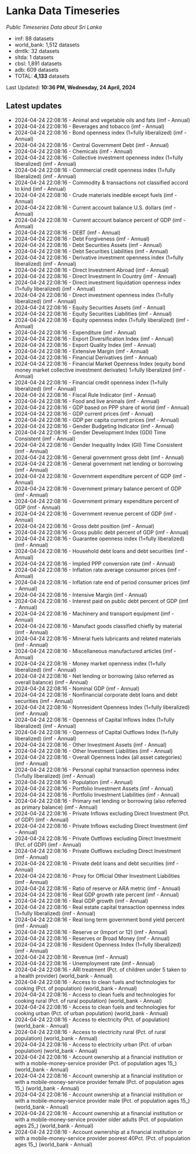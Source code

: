 # Lanka Data Timeseries
*Public Timeseries Data about Sri Lanka*

* imf: 88 datasets
* world_bank: 1,512 datasets
* dmtlk: 32 datasets
* sltda: 1 datasets
* cbsl: 1,891 datasets
* adb: 609 datasets
* TOTAL: **4,133** datasets

Last Updated: **10:36 PM, Wednesday, 24 April, 2024**

## Latest updates

* 2024-04-24 22:08:16 - Animal and vegetable oils and fats (imf - Annual)
* 2024-04-24 22:08:16 - Beverages and tobacco (imf - Annual)
* 2024-04-24 22:08:16 - Bond openness index (1=fully liberalized) (imf - Annual)
* 2024-04-24 22:08:16 - Central Government Debt (imf - Annual)
* 2024-04-24 22:08:16 - Chemicals (imf - Annual)
* 2024-04-24 22:08:16 - Collective investment openness index (1=fully liberalized) (imf - Annual)
* 2024-04-24 22:08:16 - Commercial credit openness index (1=fully liberalized) (imf - Annual)
* 2024-04-24 22:08:16 - Commodity & transactions not classified accord to kind (imf - Annual)
* 2024-04-24 22:08:16 - Crude materials inedible except fuels (imf - Annual)
* 2024-04-24 22:08:16 - Current account balance U.S. dollars (imf - Annual)
* 2024-04-24 22:08:16 - Current account balance percent of GDP (imf - Annual)
* 2024-04-24 22:08:16 - DEBT (imf - Annual)
* 2024-04-24 22:08:16 - Debt Forgiveness (imf - Annual)
* 2024-04-24 22:08:16 - Debt Securities Assets (imf - Annual)
* 2024-04-24 22:08:16 - Debt Securities Liabilities (imf - Annual)
* 2024-04-24 22:08:16 - Derivative investment openness index (1=fully liberalized) (imf - Annual)
* 2024-04-24 22:08:16 - Direct Investment Abroad (imf - Annual)
* 2024-04-24 22:08:16 - Direct Investment In Country (imf - Annual)
* 2024-04-24 22:08:16 - Direct investment liquidation openness index (1=fully liberalized) (imf - Annual)
* 2024-04-24 22:08:16 - Direct investment openness index (1=fully liberalized) (imf - Annual)
* 2024-04-24 22:08:16 - Equity Securities Assets (imf - Annual)
* 2024-04-24 22:08:16 - Equity Securities Liabilities (imf - Annual)
* 2024-04-24 22:08:16 - Equity openness index (1=fully liberalized) (imf - Annual)
* 2024-04-24 22:08:16 - Expenditure (imf - Annual)
* 2024-04-24 22:08:16 - Export Diversification Index (imf - Annual)
* 2024-04-24 22:08:16 - Export Quality Index (imf - Annual)
* 2024-04-24 22:08:16 - Extensive Margin (imf - Annual)
* 2024-04-24 22:08:16 - Financial Derivatives (imf - Annual)
* 2024-04-24 22:08:16 - Financial Market Openness Index (equity bond money market collective investment derivates) 1=fully liberalized (imf - Annual)
* 2024-04-24 22:08:16 - Financial credit openness index (1=fully liberalized) (imf - Annual)
* 2024-04-24 22:08:16 - Fiscal Rule Indicator (imf - Annual)
* 2024-04-24 22:08:16 - Food and live animals (imf - Annual)
* 2024-04-24 22:08:16 - GDP based on PPP share of world (imf - Annual)
* 2024-04-24 22:08:16 - GDP current prices (imf - Annual)
* 2024-04-24 22:08:16 - GDP per capita current prices (imf - Annual)
* 2024-04-24 22:08:16 - Gender Budgeting Indicator (imf - Annual)
* 2024-04-24 22:08:16 - Gender Development Index (GDI) Time Consistent (imf - Annual)
* 2024-04-24 22:08:16 - Gender Inequality Index (GII) Time Consistent (imf - Annual)
* 2024-04-24 22:08:16 - General government gross debt (imf - Annual)
* 2024-04-24 22:08:16 - General government net lending or borrowing (imf - Annual)
* 2024-04-24 22:08:16 - Government expenditure percent of GDP (imf - Annual)
* 2024-04-24 22:08:16 - Government primary balance percent of GDP (imf - Annual)
* 2024-04-24 22:08:16 - Government primary expenditure percent of GDP (imf - Annual)
* 2024-04-24 22:08:16 - Government revenue percent of GDP (imf - Annual)
* 2024-04-24 22:08:16 - Gross debt position (imf - Annual)
* 2024-04-24 22:08:16 - Gross public debt percent of GDP (imf - Annual)
* 2024-04-24 22:08:16 - Guarantee openness index (1=fully liberalized) (imf - Annual)
* 2024-04-24 22:08:16 - Household debt loans and debt securities (imf - Annual)
* 2024-04-24 22:08:16 - Implied PPP conversion rate (imf - Annual)
* 2024-04-24 22:08:16 - Inflation rate average consumer prices (imf - Annual)
* 2024-04-24 22:08:16 - Inflation rate end of period consumer prices (imf - Annual)
* 2024-04-24 22:08:16 - Intensive Margin (imf - Annual)
* 2024-04-24 22:08:16 - Interest paid on public debt percent of GDP (imf - Annual)
* 2024-04-24 22:08:16 - Machinery and transport equipment (imf - Annual)
* 2024-04-24 22:08:16 - Manufact goods classified chiefly by material (imf - Annual)
* 2024-04-24 22:08:16 - Mineral fuels lubricants and related materials (imf - Annual)
* 2024-04-24 22:08:16 - Miscellaneous manufactured articles (imf - Annual)
* 2024-04-24 22:08:16 - Money market openness index (1=fully liberalized) (imf - Annual)
* 2024-04-24 22:08:16 - Net lending or borrowing (also referred as overall balance) (imf - Annual)
* 2024-04-24 22:08:16 - Nominal GDP (imf - Annual)
* 2024-04-24 22:08:16 - Nonfinancial corporate debt loans and debt securities (imf - Annual)
* 2024-04-24 22:08:16 - Nonresident Openness Index (1=fully liberalized) (imf - Annual)
* 2024-04-24 22:08:16 - Openness of Capital Inflows Index (1=fully liberalized) (imf - Annual)
* 2024-04-24 22:08:16 - Openness of Capital Outflows Index (1=fully liberalized) (imf - Annual)
* 2024-04-24 22:08:16 - Other Investment Assets (imf - Annual)
* 2024-04-24 22:08:16 - Other Investment Liabilities (imf - Annual)
* 2024-04-24 22:08:16 - Overall Openness Index (all asset categories) (imf - Annual)
* 2024-04-24 22:08:16 - Personal capital transaction openness index (1=fully liberalized) (imf - Annual)
* 2024-04-24 22:08:16 - Population (imf - Annual)
* 2024-04-24 22:08:16 - Portfolio Investment Assets (imf - Annual)
* 2024-04-24 22:08:16 - Portfolio Investment Liabilities (imf - Annual)
* 2024-04-24 22:08:16 - Primary net lending or borrowing (also referred as primary balance) (imf - Annual)
* 2024-04-24 22:08:16 - Private Inflows excluding Direct Investment (Pct. of GDP) (imf - Annual)
* 2024-04-24 22:08:16 - Private Inflows excluding Direct Investment (imf - Annual)
* 2024-04-24 22:08:16 - Private Outflows excluding Direct Investment (Pct. of GDP) (imf - Annual)
* 2024-04-24 22:08:16 - Private Outflows excluding Direct Investment (imf - Annual)
* 2024-04-24 22:08:16 - Private debt loans and debt securities (imf - Annual)
* 2024-04-24 22:08:16 - Proxy for Official Other Investment Liabilities (imf - Annual)
* 2024-04-24 22:08:16 - Ratio of reserve or ARA metric (imf - Annual)
* 2024-04-24 22:08:16 - Real GDP growth rate percent (imf - Annual)
* 2024-04-24 22:08:16 - Real GDP growth (imf - Annual)
* 2024-04-24 22:08:16 - Real estate capital transaction openness index (1=fully liberalized) (imf - Annual)
* 2024-04-24 22:08:16 - Real long term government bond yield percent (imf - Annual)
* 2024-04-24 22:08:16 - Reserve or (Import or 12) (imf - Annual)
* 2024-04-24 22:08:16 - Reserves or Broad Money (imf - Annual)
* 2024-04-24 22:08:16 - Resident Openness Index (1=fully liberalized) (imf - Annual)
* 2024-04-24 22:08:16 - Revenue (imf - Annual)
* 2024-04-24 22:08:16 - Unemployment rate (imf - Annual)
* 2024-04-24 22:08:16 - ARI treatment (Pct. of children under 5 taken to a health provider) (world_bank - Annual)
* 2024-04-24 22:08:16 - Access to clean fuels and technologies for cooking (Pct. of population) (world_bank - Annual)
* 2024-04-24 22:08:16 - Access to clean fuels and technologies for cooking rural (Pct. of rural population) (world_bank - Annual)
* 2024-04-24 22:08:16 - Access to clean fuels and technologies for cooking urban (Pct. of urban population) (world_bank - Annual)
* 2024-04-24 22:08:16 - Access to electricity (Pct. of population) (world_bank - Annual)
* 2024-04-24 22:08:16 - Access to electricity rural (Pct. of rural population) (world_bank - Annual)
* 2024-04-24 22:08:16 - Access to electricity urban (Pct. of urban population) (world_bank - Annual)
* 2024-04-24 22:08:16 - Account ownership at a financial institution or with a mobile-money-service provider (Pct. of population ages 15_) (world_bank - Annual)
* 2024-04-24 22:08:16 - Account ownership at a financial institution or with a mobile-money-service provider female (Pct. of population ages 15_) (world_bank - Annual)
* 2024-04-24 22:08:16 - Account ownership at a financial institution or with a mobile-money-service provider male (Pct. of population ages 15_) (world_bank - Annual)
* 2024-04-24 22:08:16 - Account ownership at a financial institution or with a mobile-money-service provider older adults (Pct. of population ages 25_) (world_bank - Annual)
* 2024-04-24 22:08:16 - Account ownership at a financial institution or with a mobile-money-service provider poorest 40Pct. (Pct. of population ages 15_) (world_bank - Annual)